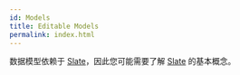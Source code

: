 ```yaml
---
id: Models
title: Editable Models
permalink: index.html
---
```


<Intro>

数据模型依赖于 [Slate](https://docs.slatejs.org/)，因此您可能需要了解 [Slate](https://docs.slatejs.org/) 的基本概念。

</Intro>
